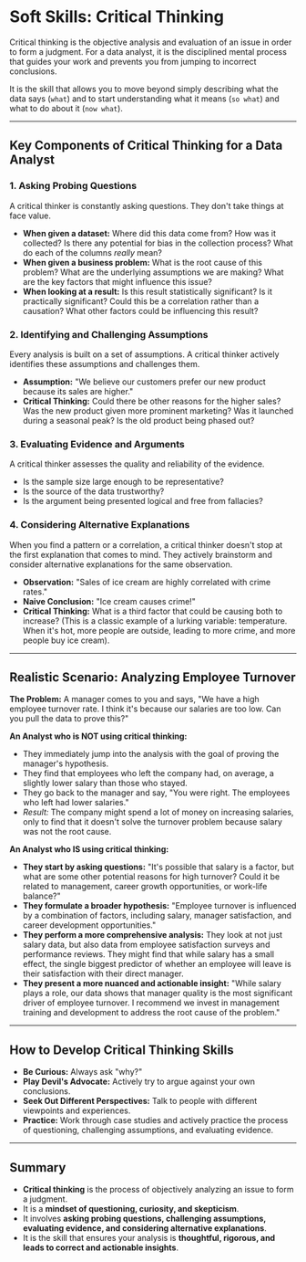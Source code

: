 # Soft Skills: Critical Thinking

Critical thinking is the objective analysis and evaluation of an issue in order to form a judgment. For a data analyst, it is the disciplined mental process that guides your work and prevents you from jumping to incorrect conclusions.

It is the skill that allows you to move beyond simply describing what the data says (`what`) and to start understanding what it means (`so what`) and what to do about it (`now what`).

---

## Key Components of Critical Thinking for a Data Analyst

### 1. Asking Probing Questions

A critical thinker is constantly asking questions. They don't take things at face value.

*   **When given a dataset:** Where did this data come from? How was it collected? Is there any potential for bias in the collection process? What do each of the columns *really* mean?
*   **When given a business problem:** What is the root cause of this problem? What are the underlying assumptions we are making? What are the key factors that might influence this issue?
*   **When looking at a result:** Is this result statistically significant? Is it practically significant? Could this be a correlation rather than a causation? What other factors could be influencing this result?

### 2. Identifying and Challenging Assumptions

Every analysis is built on a set of assumptions. A critical thinker actively identifies these assumptions and challenges them.

*   **Assumption:** "We believe our customers prefer our new product because its sales are higher."
*   **Critical Thinking:** Could there be other reasons for the higher sales? Was the new product given more prominent marketing? Was it launched during a seasonal peak? Is the old product being phased out?

### 3. Evaluating Evidence and Arguments

A critical thinker assesses the quality and reliability of the evidence.

*   Is the sample size large enough to be representative?
*   Is the source of the data trustworthy?
*   Is the argument being presented logical and free from fallacies?

### 4. Considering Alternative Explanations

When you find a pattern or a correlation, a critical thinker doesn't stop at the first explanation that comes to mind. They actively brainstorm and consider alternative explanations for the same observation.

*   **Observation:** "Sales of ice cream are highly correlated with crime rates."
*   **Naive Conclusion:** "Ice cream causes crime!"
*   **Critical Thinking:** What is a third factor that could be causing both to increase? (This is a classic example of a lurking variable: temperature. When it's hot, more people are outside, leading to more crime, and more people buy ice cream).

---

## Realistic Scenario: Analyzing Employee Turnover

**The Problem:** A manager comes to you and says, "We have a high employee turnover rate. I think it's because our salaries are too low. Can you pull the data to prove this?"

**An Analyst who is NOT using critical thinking:**
*   They immediately jump into the analysis with the goal of proving the manager's hypothesis.
*   They find that employees who left the company had, on average, a slightly lower salary than those who stayed.
*   They go back to the manager and say, "You were right. The employees who left had lower salaries."
*   *Result:* The company might spend a lot of money on increasing salaries, only to find that it doesn't solve the turnover problem because salary was not the root cause.

**An Analyst who IS using critical thinking:**
*   **They start by asking questions:** "It's possible that salary is a factor, but what are some other potential reasons for high turnover? Could it be related to management, career growth opportunities, or work-life balance?"
*   **They formulate a broader hypothesis:** "Employee turnover is influenced by a combination of factors, including salary, manager satisfaction, and career development opportunities."
*   **They perform a more comprehensive analysis:** They look at not just salary data, but also data from employee satisfaction surveys and performance reviews. They might find that while salary has a small effect, the single biggest predictor of whether an employee will leave is their satisfaction with their direct manager.
*   **They present a more nuanced and actionable insight:** "While salary plays a role, our data shows that manager quality is the most significant driver of employee turnover. I recommend we invest in management training and development to address the root cause of the problem."

---

## How to Develop Critical Thinking Skills

*   **Be Curious:** Always ask "why?"
*   **Play Devil's Advocate:** Actively try to argue against your own conclusions.
*   **Seek Out Different Perspectives:** Talk to people with different viewpoints and experiences.
*   **Practice:** Work through case studies and actively practice the process of questioning, challenging assumptions, and evaluating evidence.

---

## Summary

-   **Critical thinking** is the process of objectively analyzing an issue to form a judgment.
-   It is a **mindset of questioning, curiosity, and skepticism**.
-   It involves **asking probing questions, challenging assumptions, evaluating evidence, and considering alternative explanations**.
-   It is the skill that ensures your analysis is **thoughtful, rigorous, and leads to correct and actionable insights**.
